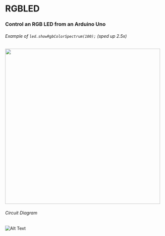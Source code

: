 <h1>RGBLED</h1>
<h3>Control an RGB LED from an Arduino Uno</h3>

<h6>Example of <code>led.showRgbColorSpectrum(100);</code> (sped up 2.5x)</h6>

<img src="./docs/rgbled_showRgbColorSpectrum(10).gif" width="500px">

<h6>Circuit Diagram</h6>

![Alt Text](https://i.imgur.com/a73fE37.png)
